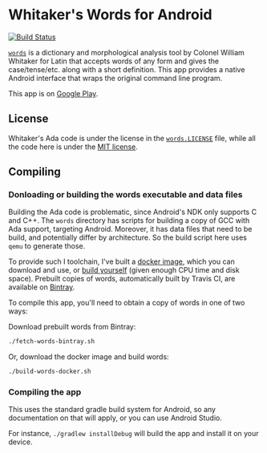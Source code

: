 Whitaker's Words for Android
============================

[![Build Status](https://travis-ci.org/ids1024/whitakers-words-android.svg?branch=master)](https://travis-ci.org/ids1024/whitakers-words-android)

[`words`](http://archives.nd.edu/whitaker/words.htm) is a dictionary and morphological analysis tool by Colonel William Whitaker for Latin that accepts words of any form and gives the case/tense/etc. along with a short definition. This app provides a native Android interface that wraps the original command line program.

This app is on [Google Play](https://play.google.com/store/apps/details?id=com.ids1024.whitakerswords).

License
-------

Whitaker's Ada code is under the license in the [`words.LICENSE`](words.LICENSE) file, while all the code here is under the [MIT license](LICENSE).

Compiling
---------

### Donloading or building the words executable and data files

Building the Ada code is problematic, since Android's NDK only supports C and C++. The `words` directory has scripts for building a copy of GCC with Ada support, targeting Android. Moreover, it has data files that need to be build, and potentially differ by architecture. So the build script here uses `qemu` to generate those.

To provide such I toolchain, I've built a [docker image](https://hub.docker.com/r/ids1024/ada-android/), which you can download and use, or [build yourself](https://github.com/ids1024/ada-android-docker) (given enough CPU time and disk space). Prebuilt copies of words, automatically built by Travis CI, are available on [Bintray](https://bintray.com/ids1024/whitakers-words-android/master).

To compile this app, you'll need to obtain a copy of words in one of two ways:

Download prebuilt words from Bintray:

```bash
./fetch-words-bintray.sh
```

Or, download the docker image and build words:

```bash
./build-words-docker.sh
```

### Compiling the app

This uses the standard gradle build system for Android, so any documentation on that will apply, or you can use Android Studio.

For instance, `./gradlew installDebug` will build the app and install it on your device.
